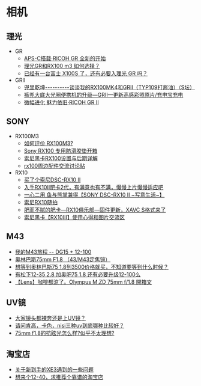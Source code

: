 # 相机

## 理光
* GR
  * [APS-C搭载‧RICOH GR 全新的开始](http://www.5i01.cn/newsdetail.php?id=13473)
  * [理光GR和RX100 m3 如何选择？](https://www.zhihu.com/question/27144340)
  * [已经有一台富士 X100S 了，还有必要入理光 GR 吗？](https://www.zhihu.com/question/21147333/answer/84790086)
* GRII
  * [兜里乾坤----------谈谈我的RX100MK4和GRII（TYP109打酱油）（S坛）](http://forum.xitek.com/thread-1541365-1-1-2.html)
  * [裤兜大底大光圈便携机的升级—GRII—更新高感彩照原片/充电宝充电](http://forum.xitek.com/thread-1493283-1-1-2.html)
  * [微幅进化 魅力依旧‧RICOH GR II](http://www.5i01.cn/newsdetail.php?id=17407)

## SONY
* RX100M3
  * [如何评价 RX100M3?](https://www.zhihu.com/question/23805036)
  * [Sony RX100 专用防滑胶垫开箱](https://www.chiphell.com/thread-537528-1-1.html)
  * [索尼黑卡RX100设置与后期详解](http://forum.xitek.com/thread-1236369-1-1-2.html)
  * [rx100周边配件交流讨论贴](http://forum.xitek.com/forum-viewthread-tid-1054587-ordertype-2-highlight-RX100%2B%C5%E4%BC%FE-page-1.html)
* RX10
  * [买了个索尼DSC-RX10 II](http://forum.xitek.com/thread-1487540-1-1-2.html)
  * [入手RX10II肥卡2代，有满意也有不满，慢慢上片慢慢适应吧](http://forum.xitek.com/thread-1566228-1-1-2.html)
  * [一心二用 鱼与熊掌兼得【SONY DSC-RX10 II ~写意生活~】](http://forum.xitek.com/forum-viewthread-tid-1539875-ordertype-2-highlight-rx10-page-1.html)
  * [索尼RX10随拍](http://forum.xitek.com/forum-viewthread-tid-1489085-ordertype-2-highlight-rx10-page-1.html)
  * [肥而不腻的肥卡—RX10俱乐部—固件更新，XAVC S格式来了](http://forum.xitek.com/forum-viewthread-tid-1233696-ordertype-2-highlight-rx10-page-1.html)
  * [索尼黑卡【RX10III】使用心得和图片交流区](http://forum.xitek.com/forum-viewthread-tid-1579918-extra-page%3D1-ordertype-2-t-1485777210.html)

## M43
* [我的M43旅程 -- DG15 + 12-100](http://forum.xitek.com/forum.php?mod=viewthread&tid=1356170&ordertype=2)
* [奥林巴斯75mm F1.8 （43/M43定焦镜）](http://forum.xitek.com/forum-viewthread-tid-1298892-extra-page%3D1-ordertype-2-t-1593668755.html)
* [想等到奥林巴斯75 1.8到3500价格就买，不知道要等到什么时候？](http://forum.xitek.com/forum-viewthread-tid-1117442-ordertype-2-highlight-75-page-1.html)
* [有松下12-35 2.8 加奥吧75 1.8 还有必要升级12-100么](http://forum.xitek.com/forum-viewthread-tid-1886154-ordertype-2-highlight-75.html)
* [【Lens】咖啡都涼了。Olympus M.ZD 75mm f/1.8 開箱文](http://forum.xitek.com/forum-viewthread-tid-1584463-ordertype-2-highlight-75.html)

## UV镜
* [大家镜头都裸奔还是上UV镜？](http://forum.xitek.com/thread-1830738-1-1-2.html)
* [请问肯高，卡色，nisi三种uv到底哪种比较好？](http://forum.xitek.com/thread-1177284-1-1-2.html)
* [75mm f1.8的抗眩光怎么样?似乎不太理想?](http://forum.xitek.com/forum-viewthread-tid-1792583-ordertype-2-highlight-75.html)

## 淘宝店
* [关于新到手的XE3遇到的一些问题](http://forum.xitek.com/forum-viewthread-tid-1713238-extra-page%3D1-ordertype-2-t-1594011549.html)
* [想来个12-40，求推荐个靠谱的淘宝店](http://forum.xitek.com/forum-viewthread-tid-1720930-extra--ordertype-2-t-1594011547.html)
